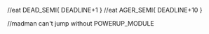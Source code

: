 //eat DEAD_SEMI{ DEADLINE+1 }
//eat AGER_SEMI{ DEADLINE+10 }

//madman can't jump without POWERUP_MODULE
